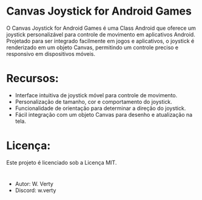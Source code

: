 # Canvas Joystick for Android Games
O Canvas Joystick for Android Games é uma Class Android que oferece um joystick personalizável para controle de movimento em aplicativos Android. Projetado para ser integrado facilmente em jogos e aplicativos, o joystick é renderizado em um objeto Canvas, permitindo um controle preciso e responsivo em dispositivos móveis.

# Recursos:
- Interface intuitiva de joystick móvel para controle de movimento.
- Personalização de tamanho, cor e comportamento do joystick.
- Funcionalidade de orientação para determinar a direção do joystick.
- Fácil integração com um objeto Canvas para desenho e atualização na tela.

# Licença:
Este projeto é licenciado sob a Licença MIT.

# 
- Autor: W. Verty
- Discord: w.verty
